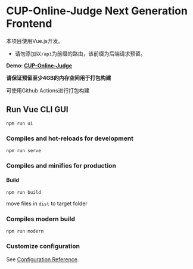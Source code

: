 # CUP-Online-Judge Next Generation Frontend

本项目使用Vue.js开发。
* 请勿添加以`/api`为前缀的路由，该前缀为后端请求预留。

**Demo: [CUP-Online-Judge](http://oj.cupacm.com)**

**请保证预留至少4GB的内存空间用于打包构建**

可使用Github Actions进行打包构建

## Run Vue CLI GUI
```
npm run ui
```

### Compiles and hot-reloads for development
```
npm run serve
```

### Compiles and minifies for production
#### Build
```
npm run build
```
move files in `dist` to target folder

### Compiles modern build
```
npm run modern
```

### Customize configuration
See [Configuration Reference](https://cli.vuejs.org/config/).
